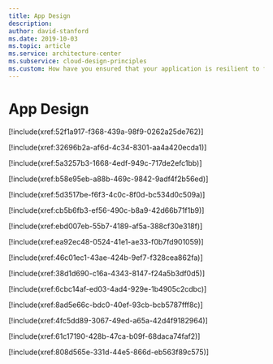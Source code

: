 ```yaml
---
title: App Design
description: 
author: david-stanford
ms.date: 2019-10-03
ms.topic: article
ms.service: architecture-center
ms.subservice: cloud-design-principles
ms.custom: How have you ensured that your application is resilient to failures? 
---
```


# App Design

<!-- Retry and Circuit Breaker patterns are used -->
[!include(xref:52f1a917-f368-439a-98f9-0262a25de762)]

<!-- Third-party services have documented SLAs and support information -->
[!include(xref:32696b2a-af6d-4c34-8301-aa4a420ecda1)]

<!-- Third-party services are monitored -->
[!include(xref:5a3257b3-1668-4edf-949c-717de2efc1bb)]

<!-- Health probes/checks are implemented for load balancers (LB) and application gateways (AGW) -->
[!include(xref:b58e95eb-a88b-469c-9842-9adf4f2b56ed)]

<!-- Storage is replicated locally utilizing RAID or equivialnt technologies to protect against disk failure -->
[!include(xref:5d3517be-f6f3-4c0c-8f0d-bc534d0c509a)]

<!-- Load balancing is implemented -->
[!include(xref:cb5b6fb3-ef56-490c-b8a9-42d66b71f1b9)]

<!-- Throttling is implemented -->
[!include(xref:ebd007eb-55b7-4189-af5a-388cf30e318f)]

<!-- Message brokers are utilized -->
[!include(xref:ea92ec48-0524-41e1-ae33-f0b7fd901059)]

<!-- Each application component has an SLA defined -->
[!include(xref:46c01ec1-43ae-424b-9ef7-f328cea862fa)]

<!-- Multiple instances of the app & database are running -->
[!include(xref:38d1d690-c16a-4343-8147-f24a5b3df0d5)]

<!-- Performed a failure mode analysis of the application. -->
[!include(xref:6cbc14af-ed03-4ad4-929e-1b4905c2cdbc)]

<!-- Availability Sets are used for each application tier -->
[!include(xref:8ad5e66c-bdc0-40ef-93cb-bcb5787fff8c)]

<!-- VMs are replicated using Azure Site Recovery -->
[!include(xref:4fc5dd89-3067-49ed-a65a-42d4f9182964)]

<!-- Deployed the application across multiple regions -->
[!include(xref:61c17190-428b-47ca-b09f-68daca74faf2)]

<!-- Health probes are configured and tested for load balancers and traffic managers -->
[!include(xref:808d565e-331d-44e5-866d-eb563f89c575)]

